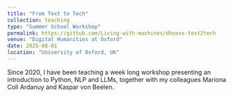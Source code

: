 ```yaml
---
title: "From Text to Tech"
collection: teaching
type: "Summer School Workshop"
permalink: https://github.com/Living-with-machines/dhoxss-text2tech
venue: "Digital Humanities at Oxford"
date: 2025-08-01
location: "University of Oxford, UK"
---
```


Since 2020, I have been teaching a week long workshop presenting an introduction to Python, NLP and LLMs, together with my colleagues Mariona Coll Ardanuy and Kaspar von Beelen.
